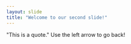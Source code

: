 ```yaml
---
layout: slide
title: "Welcome to our second slide!"
---
```

"This is a quote."
Use the left arrow to go back!
